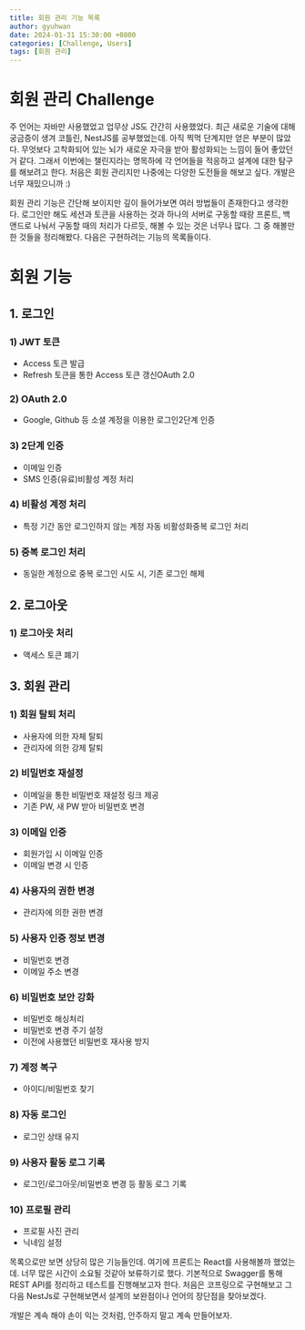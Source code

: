 ```yaml
---
title: 회원 관리 기능 목록
author: gyuhwan
date: 2024-01-31 15:30:00 +0800
categories: [Challenge, Users]
tags: [회원 관리]
---
```

# 회원 관리 Challenge

주 언어는 자바만 사용했었고 업무상 JS도 간간히 사용했었다. 최근 새로운 기술에 대해 궁금증이 생겨 코틀린, NestJS를 공부했었는데. 아직 찍먹 단계지만 얻은 부분이 많았다. 무엇보다 고착화되어 있는 뇌가 새로운 자극을 받아 활성화되는 느낌이 들어 좋았던 거 같다. 
그래서 이번에는 챌린지라는 명목하에 각 언어들을 적응하고 설계에 대한 탐구를 해보려고 한다. 처음은 회원 관리지만 나중에는 다양한 도전들을 해보고 싶다. 개발은 너무 재밌으니까 :)

회원 관리 기능은 간단해 보이지만 깊이 들어가보면 여러 방법들이 존재한다고 생각한다. 로그인만 해도 세션과 토큰을 사용하는 것과 하나의 서버로 구동할 때랑 프론트, 백앤드로 나눠서 구동할 때의 처리가 다르듯, 해볼 수 있는 것은 너무나 많다. 그 중 해볼만한 것들을 정리해봤다. 
다음은 구현하려는 기능의 목록들이다. 

# **회원 기능**

## **1. 로그인**

### 1) JWT 토큰

- Access 토큰 발급
- Refresh 토큰을 통한 Access 토큰 갱신OAuth 2.0

### 2) OAuth 2.0

- Google, Github 등 소셜 계정을 이용한 로그인2단계 인증

### 3) 2단계 인증

- 이메일 인증
- SMS 인증(유료)비활성 계정 처리

### 4) 비활성 계정 처리

- 특정 기간 동안 로그인하지 않는 계정 자동 비활성화중복 로그인 처리

### 5) 중복 로그인 처리

- 동일한 계정으로 중복 로그인 시도 시, 기존 로그인 해제

## 2. 로그아웃

### 1) 로그아웃 처리

  * 액세스 토큰 폐기

## 3. 회원 관리

### 1) 회원 탈퇴 처리

- 사용자에 의한 자체 탈퇴
- 관리자에 의한 강제 탈퇴

### 2) 비밀번호 재설정

- 이메일을 통한 비밀번호 재설정 링크 제공
- 기존 PW, 새 PW 받아 비밀번호 변경

### 3) 이메일 인증

- 회원가입 시 이메일 인증
- 이메일 변경 시 인증

### 4) 사용자의 권한 변경

- 관리자에 의한 권한 변경

### 5) 사용자 인증 정보 변경

- 비밀번호 변경
- 이메일 주소 변경

### 6) 비밀번호 보안 강화

- 비밀번호 해싱처리
- 비밀번호 변경 주기 설정
- 이전에 사용했던 비밀번호 재사용 방지

### 7) 계정 복구

- 아이디/비밀번호 찾기

### 8) 자동 로그인

- 로그인 상태 유지

### 9) 사용자 활동 로그 기록

- 로그인/로그아웃/비밀번호 변경 등 활동 로그 기록

### 10) 프로필 관리

- 프로필 사진 관리
- 닉네임 설정

목록으로만 보면 상당히 많은 기능들인데. 여기에 프론트는 React를 사용해볼까 했었는데. 너무 많은 시간이 소요될 것같아 보류하기로 했다. 기본적으로 Swagger를 통해 REST API를 정리하고 테스트를 진행해보고자 한다.
처음은 코프링으로 구현해보고 그 다음 NestJs로 구현해보면서 설계의 보완점이나 언어의 장단점을 찾아보겠다.

개발은 계속 해야 손이 익는 것처럼, 안주하지 말고 계속 만들어보자.